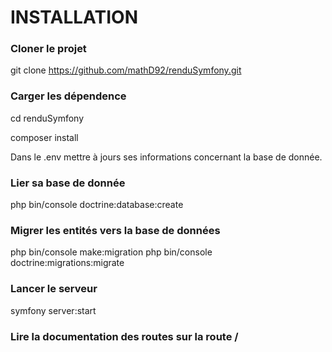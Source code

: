 # INSTALLATION

### Cloner le projet
git clone https://github.com/mathD92/renduSymfony.git

### Carger les dépendence
 cd renduSymfony 
 
 composer install 

Dans le .env mettre à jours ses informations concernant la base de donnée.

### Lier sa base de donnée
php bin/console doctrine:database:create


### Migrer les entités vers la base de données
php bin/console make:migration
php bin/console doctrine:migrations:migrate

### Lancer le serveur
symfony server:start


### Lire la documentation des routes sur la route /
